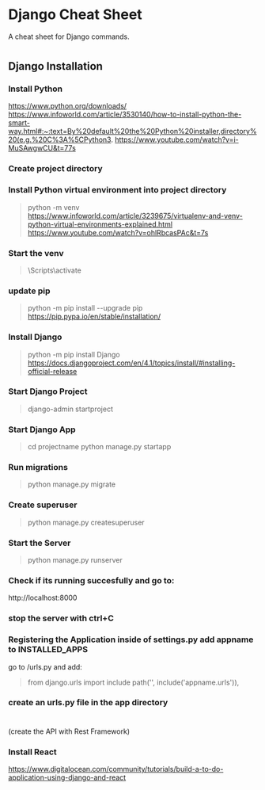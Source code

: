 # Django Cheat Sheet

A cheat sheet for Django commands.

#

## Django Installation

### Install Python

https://www.python.org/downloads/
https://www.infoworld.com/article/3530140/how-to-install-python-the-smart-way.html#:~:text=By%20default%20the%20Python%20installer,directory%20(e.g.%20C%3A%5CPython3.
https://www.youtube.com/watch?v=i-MuSAwgwCU&t=77s

### Create project directory

### Install Python virtual environment into project directory

> python -m venv <venv folder name>
> https://www.infoworld.com/article/3239675/virtualenv-and-venv-python-virtual-environments-explained.html
> https://www.youtube.com/watch?v=ohlRbcasPAc&t=7s

### Start the venv

> <venv folder name>\Scripts\activate

### update pip

> python -m pip install --upgrade pip
> https://pip.pypa.io/en/stable/installation/

### Install Django

> python -m pip install Django
> https://docs.djangoproject.com/en/4.1/topics/install/#installing-official-release

### Start Django Project

> django-admin startproject <projectname>

### Start Django App

> cd projectname
> python manage.py startapp <appname>

### Run migrations

> python manage.py migrate

### Create superuser

> python manage.py createsuperuser

### Start the Server

> python manage.py runserver

### Check if its running succesfully and go to:

http://localhost:8000

### stop the server with ctrl+C

### Registering the Application inside of settings.py add appname to INSTALLED_APPS

go to <projectname>/urls.py and add:

> from django.urls import include
> path('', include('appname.urls')),

### create an urls.py file in the app directory

#

(create the API with Rest Framework)

### Install React

https://www.digitalocean.com/community/tutorials/build-a-to-do-application-using-django-and-react
